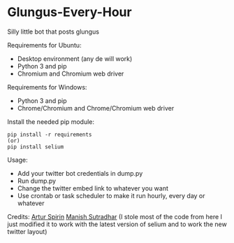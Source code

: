 # Glungus-Every-Hour

Silly little bot that posts glungus

Requirements for Ubuntu:
- Desktop environment (any de will work)
- Python 3 and pip
- Chromium and Chromium web driver

Requirements for Windows:
- Python 3 and pip
- Chrome/Chromium and Chrome/Chromium web driver

Install the needed pip module:
```
pip install -r requirements
(or)
pip install selium
```


Usage:
- Add your twitter bot credentials in dump.py
- Run dump.py
- Change the twitter embed link to whatever you want
- Use crontab or task scheduler to make it run hourly, every day or whatever


Credits:
[Artur Spirin](https://www.youtube.com/watch?v=s9m6h1bLVIo)
[Manish Sutradhar](https://replit.com/@ManishSutradhar/Twitter-bot?v=1#main.py) (I stole most of the code from here I just modified it to work with the latest version of selium and to work the new twitter layout)
